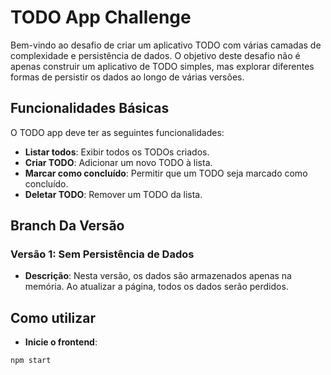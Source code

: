 # TODO App Challenge

Bem-vindo ao desafio de criar um aplicativo TODO com várias camadas de complexidade e persistência de dados. O objetivo deste desafio não é apenas construir um aplicativo de TODO simples, mas explorar diferentes formas de persistir os dados ao longo de várias versões.

## Funcionalidades Básicas

O TODO app deve ter as seguintes funcionalidades:

- **Listar todos**: Exibir todos os TODOs criados.
- **Criar TODO**: Adicionar um novo TODO à lista.
- **Marcar como concluído**: Permitir que um TODO seja marcado como concluído.
- **Deletar TODO**: Remover um TODO da lista.

## Branch Da Versão

### Versão 1: Sem Persistência de Dados

- **Descrição**: Nesta versão, os dados são armazenados apenas na memória. Ao atualizar a página, todos os dados serão perdidos.

## Como utilizar

- **Inicie o frontend**:
```
npm start
```
